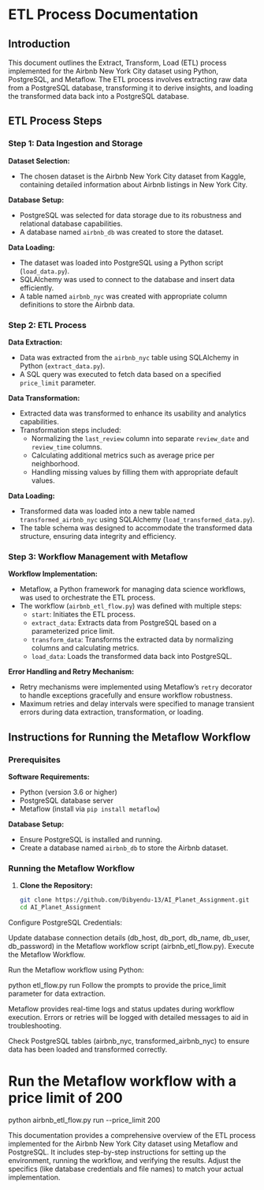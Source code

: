 # ETL Process Documentation

## Introduction

This document outlines the Extract, Transform, Load (ETL) process implemented for the Airbnb New York City dataset using Python, PostgreSQL, and Metaflow. The ETL process involves extracting raw data from a PostgreSQL database, transforming it to derive insights, and loading the transformed data back into a PostgreSQL database.

## ETL Process Steps

### Step 1: Data Ingestion and Storage

**Dataset Selection:**
- The chosen dataset is the Airbnb New York City dataset from Kaggle, containing detailed information about Airbnb listings in New York City.

**Database Setup:**
- PostgreSQL was selected for data storage due to its robustness and relational database capabilities.
- A database named `airbnb_db` was created to store the dataset.

**Data Loading:**
- The dataset was loaded into PostgreSQL using a Python script (`load_data.py`).
- SQLAlchemy was used to connect to the database and insert data efficiently.
- A table named `airbnb_nyc` was created with appropriate column definitions to store the Airbnb data.

### Step 2: ETL Process

**Data Extraction:**
- Data was extracted from the `airbnb_nyc` table using SQLAlchemy in Python (`extract_data.py`).
- A SQL query was executed to fetch data based on a specified `price_limit` parameter.

**Data Transformation:**
- Extracted data was transformed to enhance its usability and analytics capabilities.
- Transformation steps included:
  - Normalizing the `last_review` column into separate `review_date` and `review_time` columns.
  - Calculating additional metrics such as average price per neighborhood.
  - Handling missing values by filling them with appropriate default values.

**Data Loading:**
- Transformed data was loaded into a new table named `transformed_airbnb_nyc` using SQLAlchemy (`load_transformed_data.py`).
- The table schema was designed to accommodate the transformed data structure, ensuring data integrity and efficiency.

### Step 3: Workflow Management with Metaflow

**Workflow Implementation:**
- Metaflow, a Python framework for managing data science workflows, was used to orchestrate the ETL process.
- The workflow (`airbnb_etl_flow.py`) was defined with multiple steps:
  - `start`: Initiates the ETL process.
  - `extract_data`: Extracts data from PostgreSQL based on a parameterized price limit.
  - `transform_data`: Transforms the extracted data by normalizing columns and calculating metrics.
  - `load_data`: Loads the transformed data back into PostgreSQL.

**Error Handling and Retry Mechanism:**
- Retry mechanisms were implemented using Metaflow’s `retry` decorator to handle exceptions gracefully and ensure workflow robustness.
- Maximum retries and delay intervals were specified to manage transient errors during data extraction, transformation, or loading.

## Instructions for Running the Metaflow Workflow

### Prerequisites

**Software Requirements:**
- Python (version 3.6 or higher)
- PostgreSQL database server
- Metaflow (install via `pip install metaflow`)

**Database Setup:**
- Ensure PostgreSQL is installed and running.
- Create a database named `airbnb_db` to store the Airbnb dataset.

### Running the Metaflow Workflow

1. **Clone the Repository:**
   ```bash
   git clone https://github.com/Dibyendu-13/AI_Planet_Assignment.git
   cd AI_Planet_Assignment
Configure PostgreSQL Credentials:

Update database connection details (db_host, db_port, db_name, db_user, db_password) in the Metaflow workflow script (airbnb_etl_flow.py).
Execute the Metaflow Workflow.

Run the Metaflow workflow using Python:

python etl_flow.py run
Follow the prompts to provide the price_limit parameter for data extraction.

Metaflow provides real-time logs and status updates during workflow execution.
Errors or retries will be logged with detailed messages to aid in troubleshooting.

Check PostgreSQL tables (airbnb_nyc, transformed_airbnb_nyc) to ensure data has been loaded and transformed correctly.

# Run the Metaflow workflow with a price limit of 200
python airbnb_etl_flow.py run --price_limit 200

This documentation provides a comprehensive overview of the ETL process implemented for the Airbnb New York City dataset using Metaflow and PostgreSQL. It includes step-by-step instructions for setting up the environment, running the workflow, and verifying the results. Adjust the specifics (like database credentials and file names) to match your actual implementation.
